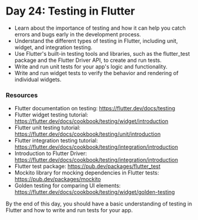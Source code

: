 # Day 24: Testing in Flutter

- Learn about the importance of testing and how it can help you catch errors and bugs early in the development process.
- Understand the different types of testing in Flutter, including unit, widget, and integration testing.
- Use Flutter's built-in testing tools and libraries, such as the flutter_test package and the Flutter Driver API, to create and run tests.
- Write and run unit tests for your app's logic and functionality.
- Write and run widget tests to verify the behavior and rendering of individual widgets.

### Resources

- Flutter documentation on testing: https://flutter.dev/docs/testing
- Flutter widget testing tutorial: https://flutter.dev/docs/cookbook/testing/widget/introduction
- Flutter unit testing tutorial: https://flutter.dev/docs/cookbook/testing/unit/introduction
- Flutter integration testing tutorial: https://flutter.dev/docs/cookbook/testing/integration/introduction
- Introduction to Flutter Driver: https://flutter.dev/docs/cookbook/testing/integration/introduction
- Flutter test package: https://pub.dev/packages/flutter_test
- Mockito library for mocking dependencies in Flutter tests: https://pub.dev/packages/mockito
- Golden testing for comparing UI elements: https://flutter.dev/docs/cookbook/testing/widget/golden-testing

By the end of this day, you should have a basic understanding of testing in Flutter and how to write and run tests for your app.